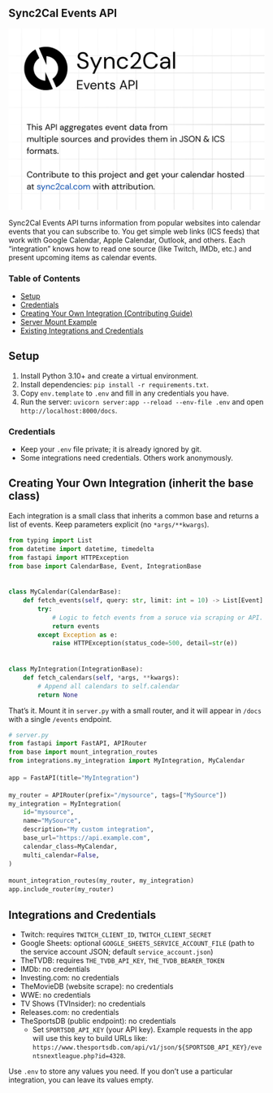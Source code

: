 ## Sync2Cal Events API

![Sync2Cal Logo](assets/Sync2Cal.png)


Sync2Cal Events API turns information from popular websites into calendar events that you can subscribe to. You get simple web links (ICS feeds) that work with Google Calendar, Apple Calendar, Outlook, and others. Each “integration” knows how to read one source (like Twitch, IMDb, etc.) and present upcoming items as calendar events.

### Table of Contents
- [Setup](#setup)
- [Credentials](#credentials)
- [Creating Your Own Integration (Contributing Guide)](#creating-your-own-integration-inherit-the-base-class)
- [Server Mount Example](#thats-it-mount-it-in-serverpy-with-a-small-router-and-it-will-appear-in-docs-with-a-single-events-endpoint)
 - [Existing Integrations and Credentials](#integrations-and-credentials)

## Setup
1) Install Python 3.10+ and create a virtual environment.
2) Install dependencies: `pip install -r requirements.txt`.
3) Copy `env.template` to `.env` and fill in any credentials you have.
4) Run the server: `uvicorn server:app --reload --env-file .env` and open `http://localhost:8000/docs`.

### Credentials
- Keep your `.env` file private; it is already ignored by git.
- Some integrations need credentials. Others work anonymously.

## Creating Your Own Integration (inherit the base class)
Each integration is a small class that inherits a common base and returns a list of events. Keep parameters explicit (no `*args/**kwargs`).

```python
from typing import List
from datetime import datetime, timedelta
from fastapi import HTTPException
from base import CalendarBase, Event, IntegrationBase


class MyCalendar(CalendarBase):
    def fetch_events(self, query: str, limit: int = 10) -> List[Event]:
        try:
            # Logic to fetch events from a soruce via scraping or API.
            return events
        except Exception as e:
            raise HTTPException(status_code=500, detail=str(e))


class MyIntegration(IntegrationBase):
    def fetch_calendars(self, *args, **kwargs):
        # Append all calendars to self.calendar
        return None
```

That’s it. Mount it in `server.py` with a small router, and it will appear in `/docs` with a single `/events` endpoint.

```python
# server.py
from fastapi import FastAPI, APIRouter
from base import mount_integration_routes
from integrations.my_integration import MyIntegration, MyCalendar

app = FastAPI(title="MyIntegration")

my_router = APIRouter(prefix="/mysource", tags=["MySource"])
my_integration = MyIntegration(
    id="mysource",
    name="MySource",
    description="My custom integration",
    base_url="https://api.example.com",
    calendar_class=MyCalendar,
    multi_calendar=False,
)

mount_integration_routes(my_router, my_integration)
app.include_router(my_router)
```

## Integrations and Credentials
- Twitch: requires `TWITCH_CLIENT_ID`, `TWITCH_CLIENT_SECRET`
- Google Sheets: optional `GOOGLE_SHEETS_SERVICE_ACCOUNT_FILE` (path to the service account JSON; default `service_account.json`)
- TheTVDB: requires `THE_TVDB_API_KEY`, `THE_TVDB_BEARER_TOKEN`
- IMDb: no credentials
- Investing.com: no credentials
- TheMovieDB (website scrape): no credentials
- WWE: no credentials
- TV Shows (TVInsider): no credentials
- Releases.com: no credentials
- TheSportsDB (public endpoint): no credentials
  - Set `SPORTSDB_API_KEY` (your API key). Example requests in the app will use this key to build URLs like:
    `https://www.thesportsdb.com/api/v1/json/${SPORTSDB_API_KEY}/eventsnextleague.php?id=4328`.

Use `.env` to store any values you need. If you don’t use a particular integration, you can leave its values empty.


